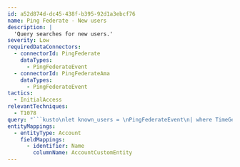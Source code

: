 ```yaml
---
id: a52d874d-dc45-438f-b395-92d1a3ebcf76
name: Ping Federate - New users
description: |
  'Query searches for new users.'
severity: Low
requiredDataConnectors:
  - connectorId: PingFederate
    dataTypes:
      - PingFederateEvent
  - connectorId: PingFederateAma
    dataTypes:
      - PingFederateEvent
tactics:
  - InitialAccess
relevantTechniques:
  - T1078
query: "```kusto\nlet known_users = \nPingFederateEvent\n| where TimeGenerated between (ago(30d) .. (1d))\n| where isnotempty(DstUserName)\n| summarize makeset(DstUserName);\nPingFederateEvent\n| where TimeGenerated > ago(24h)\n| where isnotempty(DstUserName)\n| where DstUserName !in (known_users)\n| extend AccountCustomEntity = DstUserName\n```"
entityMappings:
  - entityType: Account
    fieldMappings:
      - identifier: Name
        columnName: AccountCustomEntity
---
```


